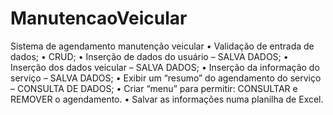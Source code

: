# ManutencaoVeicular

Sistema de agendamento manutenção veicular
• Validação de entrada de dados;
• CRUD;
• Inserção de dados do usuário – SALVA DADOS;
• Inserção dos dados veicular – SALVA DADOS;
• Inserção da informação do serviço – SALVA DADOS;
• Exibir um “resumo” do agendamento do serviço – CONSULTA DE DADOS;
• Criar “menu” para permitir: CONSULTAR e REMOVER o agendamento.
• Salvar as informações numa planilha de Excel.
